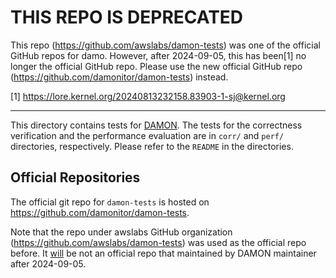 THIS REPO IS DEPRECATED
=======================

This repo (https://github.com/awslabs/damon-tests) was one of the official
GitHub repos for damo.  However, after 2024-09-05, this has been[1] no longer
the official GitHub repo.  Please use the new official GitHub repo
(https://github.com/damonitor/damon-tests) instead.

[1] https://lore.kernel.org/20240813232158.83903-1-sj@kernel.org

---

This directory contains tests for [DAMON](https://damonitor.github.io).  The
tests for the correctness verification and the performance evaluation are in
`corr/` and `perf/` directories, respectively.  Please refer to the `README` in
the directories.

Official Repositories
---------------------

The official git repo for `damon-tests` is hosted on
https://github.com/damonitor/damon-tests.

Note that the repo under awslabs GitHub organization
(https://github.com/awslabs/damon-tests) was used as the official repo before.
It
[will](https://lore.kernel.org/20240813232158.83903-1-sj@kernel.org) be not an
official repo that maintained by DAMON maintainer after 2024-09-05.
